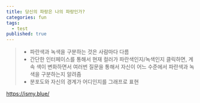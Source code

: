 ```yaml
---
title: 당신의 파랑은 나의 파랑인가?
categories: fun
tags:
  - test
published: true
---
```

> - 파란색과 녹색을 구분하는 것은 사람마다 다름
> - 간단한 인터페이스를 통해서 현재 컬러가 파란색인지/녹색인지 클릭하면, 계속 색이 변화하면서 여러번 질문을 통해서 자신이 어느 수준에서 파란색과 녹색을 구분하는지 알려줌
> - 분포도와 자신의 경계가 어디인지를 그래프로 표현

https://ismy.blue/
